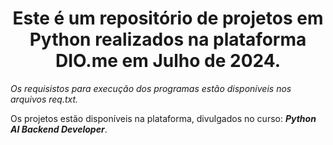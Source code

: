 # <center>Este é um repositório de projetos em Python realizados na plataforma DIO.me em Julho de 2024.</center>

<justify>_Os requisistos para execução dos programas estão disponíveis nos arquivos req.txt._


Os projetos estão disponíveis na plataforma, divulgados no curso: _**Python AI Backend Developer**_.</justify>

